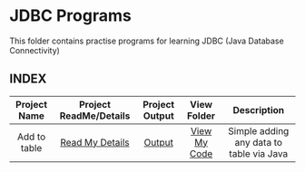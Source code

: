 # JDBC Programs

This folder contains practise programs for learning JDBC (Java Database Connectivity)


## INDEX


| Project Name  | Project ReadMe/Details   | Project Output  |   View Folder  | Description |
|:---:|:---:|:---:|:---:|:---:|
| Add to table   | [Read My Details](https://github.com/swati-gwc/Java-programs/blob/main/LearningJDBC/addingDataToTable/README.md)  | [Output](addingDataToTable/)  | [View My Code](https://github.com/swati-gwc/Java-programs/blob/main/LearningJDBC/addingDataToTable/) | Simple adding any data to table  via Java|

